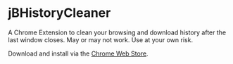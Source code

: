 # jBHistoryCleaner
A Chrome Extension to clean your browsing and download history after the last window closes. May or may not work. Use at your own risk.

Download and install via the [Chrome Web Store](https://chrome.google.com/webstore/detail/kkkigjkbljblbkhiffdjfbdlanjcplfj/publish-accepted?authuser=0&hl=en-US).
